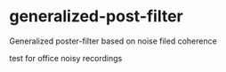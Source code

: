 # generalized-post-filter
Generalized poster-filter based on noise filed coherence

test for office noisy recordings
